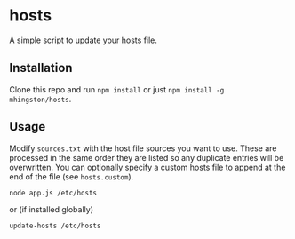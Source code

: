 # hosts

A simple script to update your hosts file.

## Installation

Clone this repo and run `npm install` or just `npm install -g mhingston/hosts`.

## Usage

Modify `sources.txt` with the host file sources you want to use. These are processed in the same order they are listed so any duplicate entries will be overwritten. You can optionally specify a custom hosts file to append at the end of the file (see `hosts.custom`).

    node app.js /etc/hosts

or (if installed globally)

    update-hosts /etc/hosts